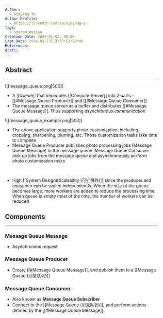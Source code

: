 ```yaml
---
Author:
  - Xinyang YU
Author Profile:
  - https://linkedin.com/in/xinyang-yu
tags:
  - system_design
Creation Date: 2024-01-02, 00:00
Last Date: 2024-01-22T13:37:52+08:00
References: 
draft: 
---
```

## Abstract
---
![[message_queue.png|500]]

- A [[Queue]] that decouples [[Compute Server]] into 2 parts - [[#Message Queue Producer]] and [[#Message Queue Consumer]]
- The message queue serves as a buffer and distributes [[#Message Queue Message]]. Thus supporting *asynchronous communication*

![[message_queue_example.png|500]]
- The above application supports photo customization, including cropping, sharpening, blurring, etc. Those customization tasks take time to complete
- Message Queue Producer publishes photo processing jobs (Message Queue Message) to the message queue. Message Queue Consumer pick up jobs from the message queue and asynchronously perform photo customization tasks
</br>

- High [[System Design#Scalability (可扩展性)]] since the producer and consumer can be scaled independently. When the size of the queue becomes large, more workers are added to reduce the processing time. When queue is empty most of the time, the number of workers can be reduced


## Components
---
### Message Queue Message
- Asynchronous request
### Message Queue Producer 
- Create [[#Message Queue Message]], and publish them to a [[Message Queue (消息队列)]]
### Message Queue Consumer
- Also known as **Message Queue Subscriber**
- Connect to the [[Message Queue (消息队列)]], and perform actions defined by the [[#Message Queue Message]]